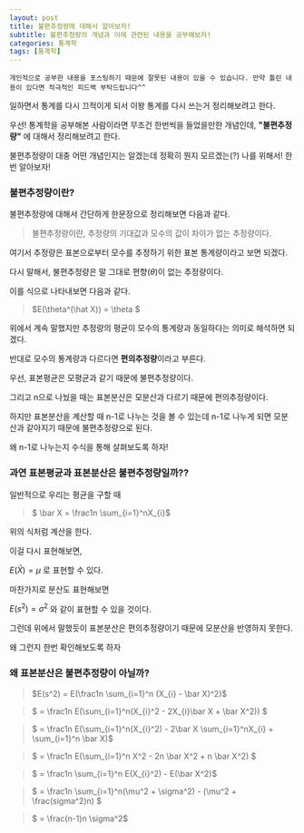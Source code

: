 ```yaml
---
layout: post
title: 불편추정량에 대해서 알아보자!
subtitle: 불편추정량의 개념과 이에 관련된 내용을 공부해보자!
categories: 통계학
tags: [통계학]
---
```


`개인적으로 공부한 내용을 포스팅하기 때문에 잘못된 내용이 있을 수 있습니다. 만약 틀린 내용이 있다면 적극적인 피드백 부탁드립니다^^`

일하면서 통계를 다시 끄적이게 되서 이왕 통계를 다시 쓰는거 정리해보려고 한다.

우선! 통계학을 공부해본 사람이라면 무조건 한번씩을 들었을만한 개념인데, **"불편추정량"** 에 대해서 정리해보려고 한다.

불편추정량이 대충 어떤 개념인지는 알겠는데 정확히 뭔지 모르겠는(?) 나를 위해서! 한번 알아보자!


### 불편추정량이란?

불편추정량에 대해서 간단하게 한문장으로 정리해보면 다음과 같다.

> 불편추정량이란, 추정량의 기대값과 모수의 값이 차이가 없는 추정량이다.

여기서 추정량은 표본으로부터 모수를 추정하기 위한 표본 통계량이라고 보면 되겠다.

다시 말해서, 불편추정량은 말 그대로 편향($\theta$)이 없는 추정량이다.

이를 식으로 나타내보면 다음과 같다.

> $E(\theta^(\hat X)) = \theta $

위에서 계속 말했지만 추정량의 평균이 모수의 통계량과 동일하다는 의미로 해석하면 되겠다.

반대로 모수의 통계량과 다르다면 **편의추정량**이라고 부른다.

우선, 표본평균은 모평균과 같기 때문에 불편추정량이다.

그리고 n으로 나눴을 때는 표본분산은 모분산과 다르기 때문에 편의추정량이다.

하지만 표본분산을 계산할 때 n-1로 나누는 것을 볼 수 있는데 n-1로 나누게 되면 모분산과 같아지기 때문에 불편추정량으로 된다.

왜 n-1로 나누는지 수식을 통해 살펴보도록 하자!


### 과연 표본평균과 표본분산은 불편추정량일까??

일반적으로 우리는 평균을 구할 때

> $ \bar X = \frac1n \sum_{i=1}^nX_{i}$

위의 식처럼 계산을 한다.

이걸 다시 표현해보면, 

$E(\bar X) = \mu$ 로 표현할 수 있다.

마찬가지로 분산도 표현해보면

$E(s^2) = \sigma^2$ 와 같이 표현할 수 있을 것이다.

그런데 위에서 말했듯이 표본분산은 편의추정량이기 때문에 모분산을 반영하지 못한다.

왜 그런지 한번 확인해보도록 하자


### 왜 표본분산은 불편추정량이 아닐까?

> $E(s^2) = E(\frac1n \sum_{i=1}^n (X_{i} - \bar X)^2)$

> $ = \frac1n E(\sum_{i=1}^n(X_{i}^2 - 2X_{i}\bar X + \bar X^2)) $

> $ = \frac1n E(\sum_{i=1}^n(X_{i}^2) - 2\bar X \sum_{i=1}^nX_{i} + \sum_{i=1}^n \bar X)$

> $ = \frac1n E(\sum_{i=1}^n X^2 - 2n \bar X^2 + n \bar X^2) $

> $ = \frac1n \sum_{i=1}^n E(X_{i}^2) - E(\bar X^2)$

> $ = \frac1n \sum_{i=1}^n(\mu^2 + \sigma^2) - (\mu^2 + \frac\(sigma^2)n) $

> $ = \frac(n-1)n \sigma^2$
